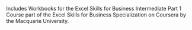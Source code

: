 Includes Workbooks for the Excel Skills for Business Intermediate Part 1 Course part of the Excel Skills for Business  Specialization on Coursera by the Macquarie University.
